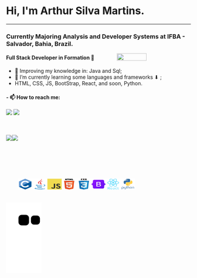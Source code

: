 <h1>Hi, I'm Arthur Silva Martins.</h1>
<hr>
<h3>Currently Majoring Analysis and Developer Systems at IFBA - Salvador, Bahia, Brazil.</h3>

<img align="right" width="40%" height="40%" src ="https://imgur.com/1Uff4wb.gif"/>

<h4>Full Stack Developer in Formation 🎯</h4>

- 💎 Improving my knowledge in: Java and Sql;
- 🌱 I’m currently learning some languages and frameworks ⬇ ; <br>
- HTML, CSS, JS, BootStrap, React, and soon, Python.

<h4>- 📫 How to reach me:</h4>
<a href="https://www.linkedin.com/in/arthur-silva-martins-ba5518225/" target="_blank"><img src="https://img.shields.io/badge/-LinkedIn-%230077B5?style=for-the-badge&logo=linkedin&logoColor=white" target="_blank"></a>
<a href = "mailto:arthursilva0198@gmail.com"><img src="https://img.shields.io/badge/-Gmail-%23333?style=for-the-badge&logo=gmail&logoColor=red" target="_blank"></a>
<br><br><br><br>

<div align="left">
  <a href="https://github.com/AMartinsDev">
  <img align="left" height="140em" src="https://github-readme-stats.vercel.app/api?username=AMartinsDev&show_icons=true&theme=great-gatsby&include_all_commits=true&count_private=true"/>
  <img align="left" height="140em" src="https://github-readme-stats.vercel.app/api/top-langs/?username=AMartinsDev&layout=compact&langs_count=7&theme=great-gatsby"/>
<br><br><br><br><br><br>
<div style="display: inline_block"><br>
<img align="left" alt="Art-C" height="30" width="40" src="https://raw.githubusercontent.com/devicons/devicon/master/icons/c/c-original.svg">
<img align="left" alt="Art-Java" height="30" width="40" src="https://raw.githubusercontent.com/devicons/devicon/master/icons/java/java-original.svg">
<img align="left" alt="Art-Js" height="30" width="40" src="https://raw.githubusercontent.com/devicons/devicon/master/icons/javascript/javascript-original.svg">
<img align="left" alt="Art-HTML" height="30" width="40" src="https://raw.githubusercontent.com/devicons/devicon/master/icons/html5/html5-original-wordmark.svg">
<img align="left" alt="Art-Css" height="30" width="40" src="https://raw.githubusercontent.com/devicons/devicon/master/icons/css3/css3-original-wordmark.svg">
<img align="left" alt="Art-BootStrap" height="30" width="40" src="https://raw.githubusercontent.com/devicons/devicon/master/icons/bootstrap/bootstrap-original.svg">
<img align="left" alt="Art-React" height="30" width="40" src="https://raw.githubusercontent.com/devicons/devicon/master/icons/react/react-original-wordmark.svg">
<img align="left" alt="Art-Python" height="30" width="40" src="https://raw.githubusercontent.com/devicons/devicon/master/icons/python/python-original-wordmark.svg">
</div>
</div><br><br>
  
  
  
<br>
  
![Snake animation](https://github.com/AMartinsDev/AMartinsDev/blob/output/github-contribution-grid-snake.svg)
  
